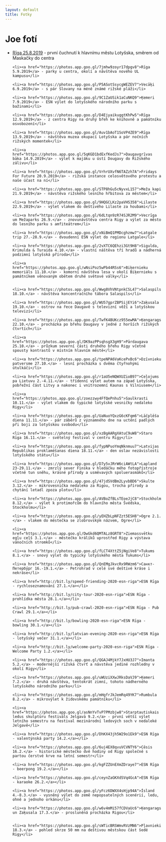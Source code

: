 ```yaml
---
layout: default
title: Fotky
---
```


<div class="home" id="home">
<h1>Joe fotí</h1>
  <ul>
    <li><a href="https://photos.app.goo.gl/GNJFKCK8fwZdmSCA7">Rīga 25.8.2019</a> - první čuchnutí k hlavnímu městu Lotyšska, směrem od Maskačky do centra</li>

    <li><a href="https://photos.app.goo.gl/7jmhw9zoyr17dpgv8">Rīga 5.9.2019</a> - parky u centra, okolí a návštěva nového UL kampusu</li>

    <li><a href="https://photos.app.goo.gl/P5ASotSsycgWEZEV7">Vecāķi 6.9.2019</a> - s pár Slovany na méně známé rižské pláži</li>

    <li><a href="https://photos.app.goo.gl/9C1ZaUSik1aCuNKQ9">Ķemeri 7.9.2019</a> - ESN výlet do lotyšského národního parku s bažinami</li>

    <li><a href="https://photos.app.goo.gl/D4EjyaikuggtKhPw5">Rīga 12.9.2019</a> - z centra Rigy na druhý břeh ke knihovně a památníku osvobození</li>

    <li><a href="https://photos.app.goo.gl/Auv1bAoT1SoVP4ZE9">Rīga 13.9.2019</a> - návštěva muzea okupací Lotyšska a pár nočních rižských momentek</li>

    <li><a href="https://photos.app.goo.gl/5qKGD1bdExfKedJs7">Daugavgrīvas bāka 14.9.2019</a> - výlet k majáku u ústí Dougavy do Rižského zálivu</li>

    <li><a href="https://photos.app.goo.gl/VrhrUXvfN6TAZzh7A">Fridays For Future 20.9.2019</a> - rižská instance celosvětového protestu a naše účast na ní</li>

    <li><a href="https://photos.app.goo.gl/STP8hGu5cNyvxL157">Meža kapi 21.9.2019</a> - návstěva rižského lesního hřbitova za městem</li>

    <li><a href="https://photos.app.goo.gl/9HQGCLKz2paVHS358">Lilaste 22.9.2019</a> - výlet vlakem do deštivého Lilaste za houbami</li>
    
    <li><a href="https://photos.app.goo.gl/6dLtqn9zR74SJR2M9">Vecrīga um Mežaparks 26.9.</a> - znovunávštěva centra Rigy a výlet za město do lesního parku s amfiteátrem</li>

    <li><a href="https://photos.app.goo.gl/xNiBmQ1PMDcghzmw7">Latgale trip 27.-28.9.</a> - dvoudenní ESN výlet do regionu Latgale</li>

    <li><a href="https://photos.app.goo.gl/2vXTC6QEhzi3Gt9H8">Sigulda, Krimulda & Turaida 4.10.</a> - vlastní náštěva tří hradů a nádherná podzimní lotyšská příroda</li>

    <li><a href="https://photos.app.goo.gl/wNsiPoz5wPb44RSs6">Biķernieku memoriāls 11.10.</a> - komorní návštěva lesa v okolí Biķernieku s památníkem věnovaným obětem druhé světové války</li>


    <li><a href="https://photos.app.goo.gl/Wwg8VhVNtpnkCSL47">Salaspils 18.10.</a> - návštěva koncentračního tábora Salaspils</li>

    <li><a href="https://photos.app.goo.gl/WU57gprZBPSijEYi6">Zaķusala 19.10.</a> - ostrov na řece Daugavě s televizní věží a lotyšskou televizí</li>

    <li><a href="https://photos.app.goo.gl/TwfK4BUKcz955ewMA">Ķengarags 22.10.</a> - procházka po břehu Daugavy v jedné z horších rižských čtvrtích</li>

    <li><a href="https://photos.app.goo.gl/DK9azPPsqhsgX3gH9">Pārdaugava 25.10.</a> - průzkum severní části druhého břehu Rigy včetně spousty kontrastů v místním hlavním městě</li>

    <li><a href="https://photos.app.goo.gl/tpeNPA6VaKcePxBc6">Dzīvnieku patversme 27.10.</a> - lesní procházka s dvěma čtyřnohými útulkáči</li>

    <li><a href="https://photos.app.goo.gl/r1aU5eNQWXUZioB97">Ceļojums pa Lietuvu 2.-4.11.</a> - třídenní výlet autem na západ Lotyšska, pobřežní část Litvy a nakonec i vnitrozemní Kaunas s Vilniusem</li>

    <li><a href="https://photos.app.goo.gl/zoezzwy4FfQePnhu5">Saulkrasti 10.11.</a> - výlet vlakem do typické lotyšské vesničky nedaleko Rigy</li>

    <li><a href="https://photos.app.goo.gl/UaNuoYQxzG6cKFqm6">Lāčplēša diena 11.11.</a> - pár záběrů z významného dne na uctění padlých při boji za lotyšskou svobodu</li>

    <li><a href="https://photos.app.goo.gl/xzBgAARgXAtuC9uW8">Staro Rīga 16.11.</a> - světelný festival v centru Rigy</li>

    <li><a href="https://photos.app.goo.gl/fypNPuoYmqNknmuu7">Latvijas Republikas proklamēšanas diena 18.11.</a> - den oslav nezávislosti lotyšského státu</li>

    <li><a href="https://photos.app.goo.gl/D7y5vJRrW6ciAWtLA">Lapland 23-29.11.</a> - zmrzlý sever Finska v hledáčku mého fotopřístroje včetně tun sněhu, krásné přírody a usměvavých spoluerasmáků</li>

    <li><a href="https://photos.app.goo.gl/47jdSVdBm2LyvbBD6">Skulte 3.12.</a> - mikrovesnička nedaleko za Rigou, trocha přírody a chytání letadl zpoza plotu</li>

    <li><a href="https://photos.app.goo.gl/AVBoZfBLsTEoeJjC8">Stockholm 8.12.</a> - výlet k protimořcům do hlavního města Švédska, Stockholmu</li>

    <li><a href="https://photos.app.goo.gl/yEHZbLpNFZzt5ESH8">Ogre 2.1.</a> - vlakem do městečka se zlobrovským názvem, Ogre</li>

    <li><a href="https://photos.app.goo.gl/DwGkd6QMTALz8GRT8">Ziemassvētku egļu ceļš 3.1.</a> - městečko králíků uprostřed Rigy a výstava vánočních stromků</li>

    <li><a href="https://photos.app.goo.gl/fLCT4XttZ5jNgiVe8">Tukums 8.1.</a> - snový výlet do typicky lotyšského města Tukums</li>

    <li><a href="https://photos.app.goo.gl/QnEMgJkvcRx9RWzm6">Санкт-Петербу́рг 16.-19.1.</a> - Petrohrad v celé své deštivé kráse i nekráse</li>

    <li><a href="http://bit.ly/speed-friending-2020-esn-riga">ESN Rīga - rychloseznamování 27.1.</a></li>

    <li><a href="http://bit.ly/city-tour-2020-esn-riga">ESN Rīga - prohlídka města 28.1.</a></li>

    <li><a href="http://bit.ly/pub-crawl-2020-esn-riga">ESN Rīga - Pub Crawl 29.1.</a></li>

    <li><a href="http://bit.ly/bowling-2020-esn-riga">ESN Rīga - bowling 30.1.</a></li>

    <li><a href="http://bit.ly/latvian-evening-2020-esn-riga">ESN Rīga - lotyšský večer 31.1.</a></li>

    <li><a href="http://bit.ly/welcome-party-2020-esn-riga">ESN Rīga - Welcome Party 1.2.</a></li>

    <li><a href="https://photos.app.goo.gl/QGAJ4MjkY7JxHU3J7">Imanta 5.2.</a> - modernější rižská čtvrť a návstěva jediné rozhledny v okolí Rigy</li>

    <li><a href="https://photos.app.goo.gl/uWUziXXwJRksDaVJ9">Ķemeri 7.2.</a> - druhá návštěva, tentokrát zimní, tohoto nádherného lotyšského národního parku</li>

    <li><a href="https://photos.app.goo.gl/mHgfrJkJemRq49YK7">Rumbula 8.2.</a> - mikrovýlet k židovskému památníku</li>

    <li><a href="https://photos.app.goo.gl/asNnYvTvP7PMzbjw8">Starptautiskais ledus skulptūru festivāls Jelgavā 9.2.</a> - první větší výlet letního semestru na festival mezinárodní ledových soch v nedaleké Jelgavě</li>

    <li><a href="https://photos.app.goo.gl/DhKX43jh5W29o1Ek9">ESN Rīga - valentýnská party 14.2.</a></li>

    <li><a href="https://photos.app.goo.gl/6uj4EX8qvuVCVNTY6">Cēsis 16.2.</a> - historické městečko dvě hodiny od Rigy společně s partou čerstvé krve na letní semestr</li>

    <li><a href="https://photos.app.goo.gl/kgFZZUnEXmZDraye7">ESN Rīga - beerpong 19.2.</a></li>

    <li><a href="https://photos.app.goo.gl/ceynZaGKXdSVq4GcA">ESN Rīga - karaoke 26.2.</a></li>

    <li><a href="https://photos.app.goo.gl/yFcz6DWXX4sHjp94A">Ísland 4.-8.3.</a> - vysněný výlet do země nepopsatelných scenérií, ledu, ohně a jednoho orkánu</li>

    <li><a href="https://photos.app.goo.gl/w6v4mMi57fCDVaUc6">Ķengarags un Zaķusala 17.3.</a> - prosluněná procházka Rigou</li>


    <li><a href="https://photos.app.goo.gl/sWTicBRSWmvRVzMN6">Pļavnieki 18.3.</a> - pohled skrze 50 mm na deštivou městskou část šedé Rigy</li>



  </ul>
</div>